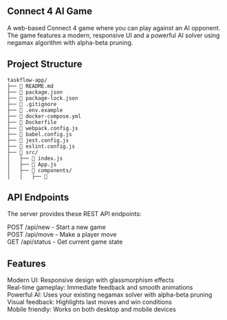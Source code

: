 ## Connect 4 AI Game
A web-based Connect 4 game where you can play against an AI opponent. The game features a modern, responsive UI and a powerful AI solver using negamax algorithm with alpha-beta pruning.
## Project Structure


```
taskflow-app/
├── 📄 README.md
├── 📄 package.json
├── 📄 package-lock.json
├── 📄 .gitignore
├── 📄 .env.example
├── 📄 docker-compose.yml
├── 📄 Dockerfile
├── 🔧 webpack.config.js
├── 🔧 babel.config.js
├── 🔧 jest.config.js
├── 🔧 eslint.config.js
├── 📁 src/
│   ├── 📄 index.js
│   ├── 📄 App.js
│   ├── 📁 components/
│   │   ├── 📄
```

## API Endpoints

The server provides these REST API endpoints:

POST /api/new - Start a new game <br>
POST /api/move - Make a player move <br>
GET /api/status - Get current game state  <br>


## Features

Modern UI: Responsive design with glassmorphism effects <br>
Real-time gameplay: Immediate feedback and smooth animations <br>
Powerful AI: Uses your existing negamax solver with alpha-beta pruning <br>
Visual feedback: Highlights last moves and win conditions <br>
Mobile friendly: Works on both desktop and mobile devices <br>


